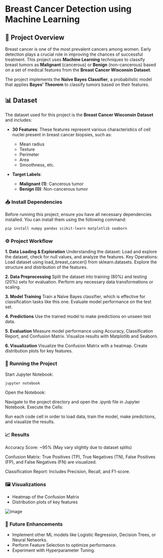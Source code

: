 # Breast Cancer Detection using Machine Learning

## 🚀 **Project Overview**

Breast cancer is one of the most prevalent cancers among women. Early detection plays a crucial role in improving the chances of successful treatment. This project uses **Machine Learning** techniques to classify breast tumors as **Malignant** (cancerous) or **Benign** (non-cancerous) based on a set of medical features from the **Breast Cancer Wisconsin Dataset**.

The project implements the **Naïve Bayes Classifier**, a probabilistic model that applies **Bayes' Theorem** to classify tumors based on their features.

## 📊 **Dataset**

The dataset used for this project is the **Breast Cancer Wisconsin Dataset** and includes:

- **30 Features**: These features represent various characteristics of cell nuclei present in breast cancer biopsies, such as:
  - Mean radius
  - Texture
  - Perimeter
  - Area
  - Smoothness, etc.
  
- **Target Labels**:
  - **Malignant (1)**: Cancerous tumor
  - **Benign (0)**: Non-cancerous tumor

### 📥 **Install Dependencies**

Before running this project, ensure you have all necessary dependencies installed. You can install them using the following command:

```bash
pip install numpy pandas scikit-learn matplotlib seaborn
```

### ⚙️ **Project Workflow**

**1. Data Loading & Exploration**
Understanding the dataset: Load and explore the dataset, check for null values, and analyze the features.
Key Operations:
Load dataset using load_breast_cancer() from sklearn.datasets.
Explore the structure and distribution of the features.

**2. Data Preprocessing**
Split the dataset into training (80%) and testing (20%) sets for evaluation.
Perform any necessary data transformations or scaling.

**3. Model Training**
Train a Naïve Bayes classifier, which is effective for classification tasks like this one.
Evaluate model performance on the test set.

**4. Predictions**
Use the trained model to make predictions on unseen test data.

**5. Evaluation**
Measure model performance using Accuracy, Classification Report, and Confusion Matrix.
Visualize results with Matplotlib and Seaborn.

**6. Visualization**
Visualize the Confusion Matrix with a heatmap.
Create distribution plots for key features.

### 📝 **Running the Project**
Start Jupyter Notebook:

```bash
jupyter notebook
```
Open the Notebook:

Navigate to the project directory and open the .ipynb file in Jupyter Notebook.
Execute the Cells:

Run each code cell in order to load data, train the model, make predictions, and visualize the results.

### 📈 **Results**

Accuracy Score: ~95% (May vary slightly due to dataset splits)

Confusion Matrix:
True Positives (TP), True Negatives (TN), False Positives (FP), and False Negatives (FN) are visualized.

Classification Report: Includes Precision, Recall, and F1-score.

### 🖼️ **Visualizations**

- Heatmap of the Confusion Matrix
- Distribution plots of key features

![image](https://github.com/user-attachments/assets/fc056a03-aaf4-42db-8a19-872e7d8a983e)


### 🔧 **Future Enhancements**

- Implement other ML models like Logistic Regression, Decision Trees, or Neural Networks.
- Perform Feature Selection to optimize performance.
- Experiment with Hyperparameter Tuning.
